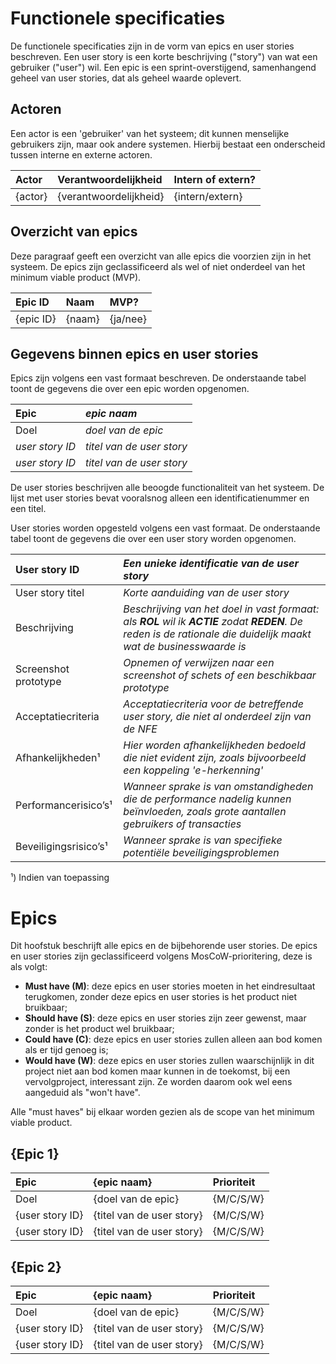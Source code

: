# Functionele specificaties

De functionele specificaties zijn in de vorm van epics en user stories beschreven. Een user story is een korte beschrijving ("story") van wat een gebruiker ("user") wil. Een epic is een sprint-overstijgend, samenhangend geheel van user stories, dat als geheel waarde oplevert.

## Actoren

Een actor is een 'gebruiker' van het systeem; dit kunnen menselijke gebruikers zijn, maar ook andere systemen. Hierbij bestaat een onderscheid tussen interne en externe actoren.

| Actor   | Verantwoordelijkheid   | Intern of extern? |
|:--------|:-----------------------|:------------------|
| {actor} | {verantwoordelijkheid} | {intern/extern}   |

## Overzicht van epics

Deze paragraaf geeft een overzicht van alle epics die voorzien zijn in het systeem. De epics zijn geclassificeerd als wel of niet onderdeel van het minimum viable product (MVP).

| Epic ID   | Naam   | MVP?     |
|:----------|:-------|:---------|
| {epic ID} | {naam} | {ja/nee} |

## Gegevens binnen epics en user stories

Epics zijn volgens een vast formaat beschreven. De onderstaande tabel toont de gegevens die over een epic worden opgenomen.

| Epic            | *epic naam*               |
|:----------------|:--------------------------|
| Doel            | *doel van de epic*        |
| *user story ID* | *titel van de user story* |
| *user story ID* | *titel van de user story* |

De user stories beschrijven alle beoogde functionaliteit van het systeem. De lijst met user stories bevat vooralsnog alleen een identificatienummer en een titel.

User stories worden opgesteld volgens een vast formaat. De onderstaande tabel toont de gegevens die over een user story worden opgenomen.

| User story ID         | *Een unieke identificatie van de user story*                                                                                                                     |
|:----------------------|:-----------------------------------------------------------------------------------------------------------------------------------------------------------------|
| User story titel      | *Korte aanduiding van de user story*                                                                                                                             |
| Beschrijving          | *Beschrijving van het doel in vast formaat: als __ROL__ wil ik __ACTIE__ zodat __REDEN__. De reden is de rationale die duidelijk maakt wat de businesswaarde is* |
| Screenshot prototype  | *Opnemen of verwijzen naar een screenshot of schets of een beschikbaar prototype*                                                                                |
| Acceptatiecriteria    | *Acceptatiecriteria voor de betreffende user story, die niet al onderdeel zijn van de NFE*                                                                       |
| Afhankelijkheden¹     | *Hier worden afhankelijkheden bedoeld die niet evident zijn, zoals bijvoorbeeld een koppeling 'e-herkenning'*                                                    |
| Performancerisico’s¹  | *Wanneer sprake is van omstandigheden die de performance nadelig kunnen beïnvloeden, zoals grote aantallen gebruikers of transacties*                            |
| Beveiligingsrisico’s¹ | *Wanneer sprake is van specifieke potentiële beveiligingsproblemen*                                                                                              |

¹) Indien van toepassing

# Epics

Dit hoofstuk beschrijft alle epics en de bijbehorende user stories. De epics en user stories zijn geclassificeerd volgens MosCoW-prioritering, deze is als volgt:

* **Must have (M)**: deze epics en user stories moeten in het eindresultaat terugkomen, zonder deze epics en user stories is het product niet bruikbaar;
* **Should have (S)**: deze epics en user stories zijn zeer gewenst, maar zonder is het product wel bruikbaar;
* **Could have (C)**: deze epics en user stories zullen alleen aan bod komen als er tijd genoeg is;
* **Would have (W)**: deze epics en user stories zullen waarschijnlijk in dit project niet aan bod komen maar kunnen in de toekomst, bij een vervolgproject, interessant zijn. Ze worden daarom ook wel eens aangeduid als "won't have".

Alle "must haves" bij elkaar worden gezien als de scope van het minimum viable product.

## {Epic 1}

| Epic            | {epic naam}               | Prioriteit |
|:----------------|:--------------------------|:-----------|
| Doel            | {doel van de epic}        | {M/C/S/W}  |
| {user story ID} | {titel van de user story} | {M/C/S/W}  |
| {user story ID} | {titel van de user story} | {M/C/S/W}  |

## {Epic 2}

| Epic            | {epic naam}               | Prioriteit |
|:----------------|:--------------------------|:-----------|
| Doel            | {doel van de epic}        | {M/C/S/W}  |
| {user story ID} | {titel van de user story} | {M/C/S/W}  |
| {user story ID} | {titel van de user story} | {M/C/S/W}  |
